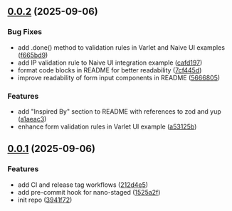 ## [0.0.2](https://github.com/varletjs/ruler-factory/compare/v0.0.1...v0.0.2) (2025-09-06)

### Bug Fixes

- add .done() method to validation rules in Varlet and Naive UI examples ([f665bd9](https://github.com/varletjs/ruler-factory/commit/f665bd95882f92fbfd1461f23309f3bf76558c42))
- add IP validation rule to Naive UI integration example ([cafd197](https://github.com/varletjs/ruler-factory/commit/cafd197b6acf14f9cc7e35292baca4440467f97e))
- format code blocks in README for better readability ([7cf445d](https://github.com/varletjs/ruler-factory/commit/7cf445d3af01500070cc46f39d885b0f93a5c6b6))
- improve readability of form input components in README ([5666805](https://github.com/varletjs/ruler-factory/commit/5666805903da20b2b97574307392e53215ed96eb))

### Features

- add "Inspired By" section to README with references to zod and yup ([a1aeac3](https://github.com/varletjs/ruler-factory/commit/a1aeac3f800b445957b098dbc23da827fe597ecb))
- enhance form validation rules in Varlet UI example ([a53125b](https://github.com/varletjs/ruler-factory/commit/a53125b80eebde16bdf4730eceb0f8488ab6b54e))

## [0.0.1](https://github.com/varletjs/ruler-factory/compare/3941f72a4165026dcaab446b2e4a851a9cbd0f29...v0.0.1) (2025-09-06)

### Features

- add CI and release tag workflows ([212d4e5](https://github.com/varletjs/ruler-factory/commit/212d4e5dfb8c9a529144f78c6d27b2c1c18bc55d))
- add pre-commit hook for nano-staged ([1525a2f](https://github.com/varletjs/ruler-factory/commit/1525a2f6fd592b14b4361f54325385fa01705762))
- init repo ([3941f72](https://github.com/varletjs/ruler-factory/commit/3941f72a4165026dcaab446b2e4a851a9cbd0f29))

